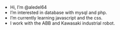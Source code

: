 - Hi, I’m @aledel64
- I’m interested in database with mysql and php.
- I’m currently learning javascript and the css.
- I work with the ABB and Kawasaki industrial robot.

<!---
aledel64/aledel64 is a ✨ special ✨ repository because its `README.md` (this file) appears on your GitHub profile.
You can click the Preview link to take a look at your changes.
--->
